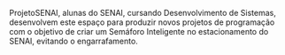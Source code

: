  ProjetoSENAI,
alunas do SENAI, cursando Desenvolvimento de Sistemas, desenvolvem este espaço para produzir novos projetos de programação com o objetivo de criar um Semáforo Inteligente no estacionamento do SENAI, evitando o engarrafamento.



